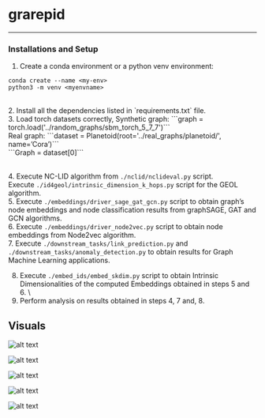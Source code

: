 # grarepid

***

### Installations and Setup

1. Create a conda environment or a python venv environment: <br>

``` conda create --name <my-env> ``` <br>
 ``` python3 -m venv <myenvname> ``` 

<br>
2. Install all the dependencies listed in `requirements.txt` file. <br>
3.   Load torch datasets correctly,
      Synthetic graph: ```graph = torch.load('../random_graphs/sbm_torch_5_7_7')``` <br>
      Real graph: ```dataset = Planetoid(root='../real_graphs/planetoid/', name=’Cora’)``` <br>  
      ```Graph = dataset[0]```

\
4. Execute NC-LID algorithm from ```./nclid/nclideval.py``` script. <br> Execute ```./id4geol/intrinsic_dimension_k_hops.py``` script for the GEOL algorithm. \
5. Execute ```./embeddings/driver_sage_gat_gcn.py``` script to obtain graph’s node embeddings and node classification results from graphSAGE, GAT and GCN algorithms. \
6. Execute ```./embeddings/driver_node2vec.py``` script to obtain node embeddings from Node2vec algorithm. \
7. Execute ```./downstream_tasks/link_prediction.py``` and ```./downstream_tasks/anomaly_detection.py``` to obtain results for Graph Machine Learning applications. 

8. Execute ```./embed_ids/embed_skdim.py``` script to obtain Intrinsic Dimensionalities of the computed Embeddings obtained in steps 5 and 6. \
9. Perform analysis on results obtained in steps 4, 7 and, 8. 


## Visuals

![alt text](results/plots_sbm/Correlation:_Graph_IDs_vs_Embedding_IDs_(mind_ml).png) 

![alt text](results/plots_sbm/Correlation:_Graph_IDs_vs_Node_Classification_Metrics.png) 

 ![alt text](results/plots_sbm/Correlation:_Graph_Metrics_vs_Node_Classification_Metrics.png) 

 ![alt text](./results/plots_sbm/Scatter_anomaly_avg_precision_score_anomaly_prediction__vs__dim_graph_geol.png) 

 ![alt text](./results/plots_sbm/Scatter_close_cent_graph_metrics__vs__mind_ml_sage_embeddings.png) 
